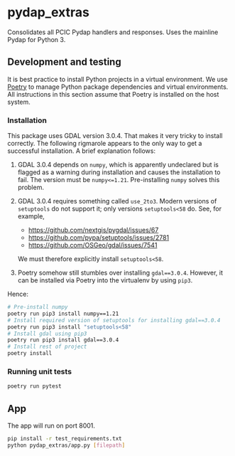 # pydap_extras

Consolidates all PCIC Pydap handlers and responses. Uses the mainline Pydap for Python 3.

## Development and testing

It is best practice to install Python projects in a virtual environment. We use [Poetry](https://python-poetry.org/) to manage Python package dependencies and virtual environments. All instructions in this section assume that Poetry is installed on the host system. 

### Installation

This package uses GDAL version 3.0.4. That makes it very tricky to install correctly. The following rigmarole appears to the only way to get a successful installation. A brief explanation follows:

1. GDAL 3.0.4 depends on `numpy`, which is apparently undeclared but is flagged as a warning during installation and causes the installation to fail. The version must be `numpy<=1.21`. Pre-installing `numpy` solves this problem.

2. GDAL 3.0.4 requires something called `use_2to3`. Modern versions of `setuptools` do not support it; only versions `setuptools<58` do. See, for example,

   -   https://github.com/nextgis/pygdal/issues/67
   -   https://github.com/pypa/setuptools/issues/2781
   -   https://github.com/OSGeo/gdal/issues/7541

   We must therefore explicitly install `setuptools<58`.

3. Poetry somehow still stumbles over installing `gdal==3.0.4`. However, it can be installed via Poetry into the virtualenv by using `pip3`. 

Hence:

```bash 
# Pre-install numpy 
poetry run pip3 install numpy==1.21
# Install required version of setuptools for installing gdal==3.0.4
poetry run pip3 install "setuptools<58"
# Install gdal using pip3
poetry run pip3 install gdal==3.0.4
# Install rest of project
poetry install
```

### Running unit tests

```bash  
poetry run pytest
```

## App

The app will run on port 8001.

```bash  
pip install -r test_requirements.txt
python pydap_extras/app.py [filepath]
```
